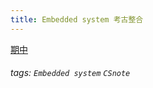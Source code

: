 ```yaml
---
title: Embedded system 考古整合
---
```

[期中](wDqL_KsYTse4V17WMCVqCg)

###### tags: `Embedded system` `CSnote`